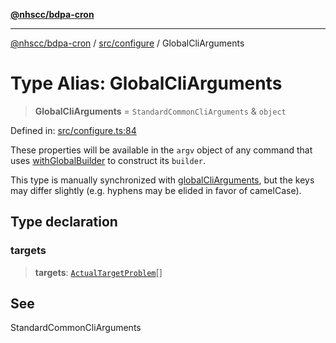 [**@nhscc/bdpa-cron**](../../../README.md)

***

[@nhscc/bdpa-cron](../../../README.md) / [src/configure](../README.md) / GlobalCliArguments

# Type Alias: GlobalCliArguments

> **GlobalCliArguments** = `StandardCommonCliArguments` & `object`

Defined in: [src/configure.ts:84](https://github.com/nhscc/bdpa-cron/blob/8ad58c8c8508bf539936ccdd28c6f77ce4493fea/src/configure.ts#L84)

These properties will be available in the `argv` object of any command that
uses [withGlobalBuilder](../../util/functions/withGlobalBuilder.md) to construct its `builder`.

This type is manually synchronized with [globalCliArguments](../variables/globalCliArguments.md), but the
keys may differ slightly (e.g. hyphens may be elided in favor of camelCase).

## Type declaration

### targets

> **targets**: [`ActualTargetProblem`](../../constant/type-aliases/ActualTargetProblem.md)[]

## See

StandardCommonCliArguments
